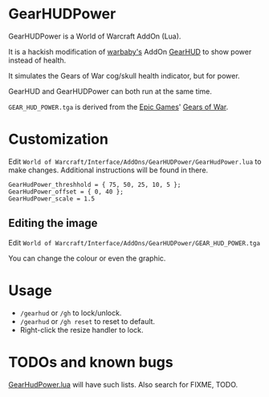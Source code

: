 # GearHUDPower

GearHUDPower is a World of Warcraft AddOn (Lua).

It is a hackish modification of [warbaby's](http://www.curseforge.com/profiles/warbaby/) AddOn [GearHUD](http://wow.curseforge.com/addons/gear_hud/) to show power instead of health.

It simulates the Gears of War cog/skull health indicator, but for power.

GearHUD and GearHUDPower can both run at the same time.

`GEAR_HUD_POWER.tga` is derived from the [Epic Games](http://en.wikipedia.org/wiki/Epic_Games)' [Gears of War](http://en.wikipedia.org/wiki/Gears_of_War).

# Customization

Edit `World of Warcraft/Interface/AddOns/GearHUDPower/GearHudPower.lua` to make changes.  Additional instructions will be found in there.

```
GearHudPower_threshhold = { 75, 50, 25, 10, 5 };
GearHudPower_offset = { 0, 40 };
GearHudPower_scale = 1.5
```

## Editing the image

Edit `World of Warcraft/Interface/AddOns/GearHUDPower/GEAR_HUD_POWER.tga`

You can change the colour or even the graphic.

# Usage

- `/gearhud` or `/gh` to lock/unlock.
- `/gearhud` or `/gh reset` to reset to default.
- Right-click the resize handler to lock.

# TODOs and known bugs

[GearHudPower.lua](https://github.com/spiralofhope/GearHUDPower/blob/master/GearHudPower.lua) will have such lists.  Also search for FIXME, TODO.
